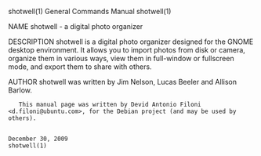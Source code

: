 shotwell(1)                                                                              General Commands Manual                                                                              shotwell(1)

NAME
       shotwell - a digital photo organizer

DESCRIPTION
       shotwell  is  a digital photo organizer designed for the GNOME desktop environment. It allows you to import photos from disk or camera, organize them in various ways, view them in full-window or
       fullscreen mode, and export them to share with others.

AUTHOR
       shotwell was written by Jim Nelson, Lucas Beeler and Allison Barlow.

       This manual page was written by Devid Antonio Filoni <d.filoni@ubuntu.com>, for the Debian project (and may be used by others).

                                                                                            December 30, 2009                                                                                 shotwell(1)

